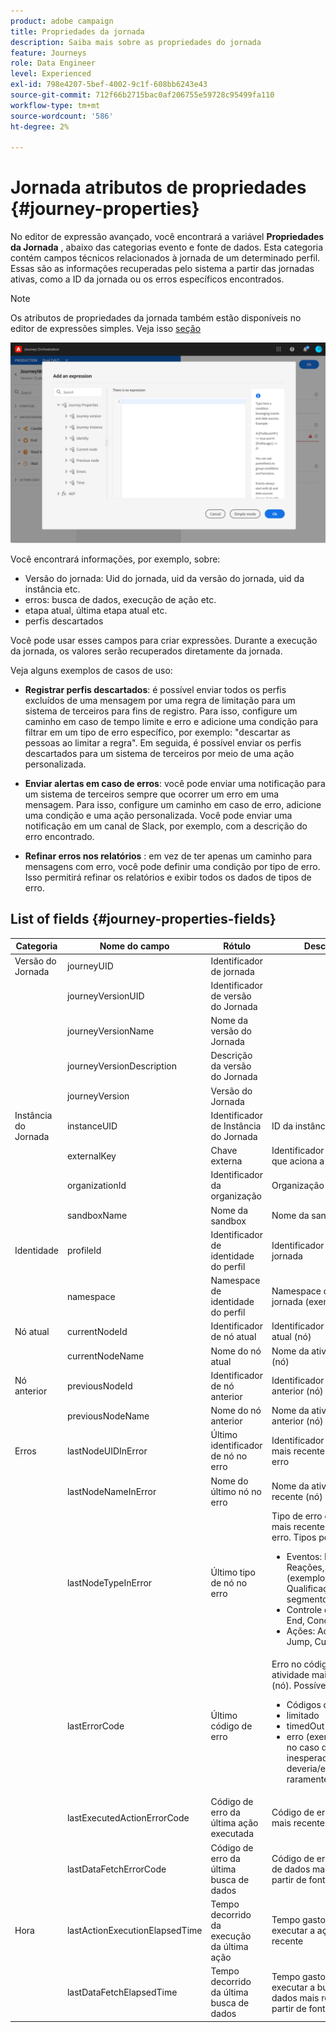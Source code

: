 ```yaml
---
product: adobe campaign
title: Propriedades da jornada
description: Saiba mais sobre as propriedades do jornada
feature: Journeys
role: Data Engineer
level: Experienced
exl-id: 798e4207-5bef-4002-9c1f-608bb6243e43
source-git-commit: 712f66b2715bac0af206755e59728c95499fa110
workflow-type: tm+mt
source-wordcount: '586'
ht-degree: 2%

---
```


# Jornada atributos de propriedades {#journey-properties}

No editor de expressão avançado, você encontrará a variável **Propriedades da Jornada** , abaixo das categorias evento e fonte de dados. Esta categoria contém campos técnicos relacionados à jornada de um determinado perfil. Essas são as informações recuperadas pelo sistema a partir das jornadas ativas, como a ID da jornada ou os erros específicos encontrados.

>[!NOTE]
>
>Os atributos de propriedades da jornada também estão disponíveis no editor de expressões simples. Veja isso [seção](../building-journeys/condition-activity.md#about_condition)

![](../assets/journey-properties.png)

Você encontrará informações, por exemplo, sobre:

* Versão do jornada: Uid do jornada, uid da versão do jornada, uid da instância etc.
* erros: busca de dados, execução de ação etc.
* etapa atual, última etapa atual etc.
* perfis descartados

Você pode usar esses campos para criar expressões. Durante a execução da jornada, os valores serão recuperados diretamente da jornada.

Veja alguns exemplos de casos de uso:

* **Registrar perfis descartados**: é possível enviar todos os perfis excluídos de uma mensagem por uma regra de limitação para um sistema de terceiros para fins de registro. Para isso, configure um caminho em caso de tempo limite e erro e adicione uma condição para filtrar em um tipo de erro específico, por exemplo: &quot;descartar as pessoas ao limitar a regra&quot;. Em seguida, é possível enviar os perfis descartados para um sistema de terceiros por meio de uma ação personalizada.

* **Enviar alertas em caso de erros**: você pode enviar uma notificação para um sistema de terceiros sempre que ocorrer um erro em uma mensagem. Para isso, configure um caminho em caso de erro, adicione uma condição e uma ação personalizada. Você pode enviar uma notificação em um canal de Slack, por exemplo, com a descrição do erro encontrado.

* **Refinar erros nos relatórios** : em vez de ter apenas um caminho para mensagens com erro, você pode definir uma condição por tipo de erro. Isso permitirá refinar os relatórios e exibir todos os dados de tipos de erro.

## List of fields {#journey-properties-fields}

| Categoria | Nome do campo | Rótulo | Descrição |
|---|---|---|------------|
| Versão do Jornada | journeyUID | Identificador de jornada |  |
|  | journeyVersionUID | Identificador de versão do Jornada |  |
|  | journeyVersionName | Nome da versão do Jornada |  |
|  | journeyVersionDescription | Descrição da versão do Jornada |  |
|  | journeyVersion | Versão do Jornada |  |
| Instância do Jornada | instanceUID | Identificador de Instância do Jornada | ID da instância |
|  | externalKey | Chave externa | Identificador individual que aciona a jornada |
|  | organizationId | Identificador da organização | Organização da marca |
|  | sandboxName | Nome da sandbox | Nome da sandbox |
| Identidade | profileId | Identificador de identidade do perfil | Identificador do perfil na jornada |
|  | namespace | Namespace de identidade do perfil | Namespace do perfil na jornada (exemplo: ECID) |
| Nó atual | currentNodeId | Identificador de nó atual | Identificador da atividade atual (nó) |
|  | currentNodeName | Nome do nó atual | Nome da atividade atual (nó) |
| Nó anterior | previousNodeId | Identificador de nó anterior | Identificador da atividade anterior (nó) |
|  | previousNodeName | Nome do nó anterior | Nome da atividade anterior (nó) |
| Erros | lastNodeUIDInError | Último identificador de nó no erro | Identificador da atividade mais recente (nó) com erro |
|  | lastNodeNameInError | Nome do último nó no erro | Nome da atividade mais recente (nó) com erro |
|  | lastNodeTypeInError | Último tipo de nó no erro | Tipo de erro da atividade mais recente (nó) com erro. Tipos possíveis:<ul><li>Eventos: Eventos, Reações, SQ (exemplo: Qualificação do segmento)</li><li>Controle de fluxo: End, Condition, Wait</li><li>Ações: Ações ACS, Jump, Custom Action</li></ul> |
|  | lastErrorCode | Último código de erro | Erro no código de erro da atividade mais recente (nó). Possíveis erros: <ul><li>Códigos de erro HTTP</li><li>limitado</li><li>timedOut</li><li>erro (exemplo: padrão no caso de um erro inesperado. Não deveria/extremamente raramente acontecer)</li></ul> |
|  | lastExecutedActionErrorCode | Código de erro da última ação executada | Código de erro da ação mais recente com erro |
|  | lastDataFetchErrorCode | Código de erro da última busca de dados | Código de erro da busca de dados mais recente a partir de fontes de dados |
| Hora | lastActionExecutionElapsedTime | Tempo decorrido da execução da última ação | Tempo gasto para executar a ação mais recente |
|  | lastDataFetchElapsedTime | Tempo decorrido da última busca de dados | Tempo gasto para executar a busca de dados mais recente a partir de fontes de dados |
